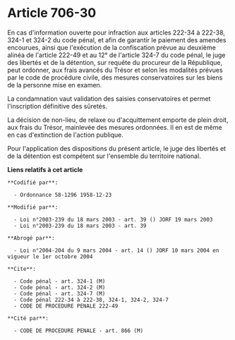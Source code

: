 # Article 706-30

En cas d'information ouverte pour infraction aux articles 222-34 à 222-38, 324-1 et 324-2 du code pénal, et afin de garantir
le paiement des amendes encourues, ainsi que l'exécution de la confiscation prévue au deuxième alinéa de l'article 222-49 et
au 12° de l'article 324-7 du code pénal, le juge des libertés et de la détention, sur requête du procureur de la République,
peut ordonner, aux frais avancés du Trésor et selon les modalités prévues par le code de procédure civile, des mesures
conservatoires sur les biens de la personne mise en examen.

La condamnation vaut validation des saisies conservatoires et permet l'inscription définitive des sûretés.

La décision de non-lieu, de relaxe ou d'acquittement emporte de plein droit, aux frais du Trésor, mainlevée des mesures
ordonnées. Il en est de même en cas d'extinction de l'action publique.

Pour l'application des dispositions du présent article, le juge des libertés et de la détention est compétent sur l'ensemble
du territoire national.

**Liens relatifs à cet article**

	**Codifié par**:

	  - Ordonnance 58-1296 1958-12-23

	**Modifié par**:

	  - Loi n°2003-239 du 18 mars 2003 - art. 39 () JORF 19 mars 2003
	  - Loi n°2003-239 du 18 mars 2003 - art. 39

	**Abrogé par**:

	  - Loi n°2004-204 du 9 mars 2004 - art. 14 () JORF 10 mars 2004 en vigueur le 1er octobre 2004

	**Cite**:

	  - Code pénal - art. 324-1 (M)
	  - Code pénal - art. 324-2 (M)
	  - Code pénal - art. 324-7 (M)
	  - Code pénal 222-34 à 222-38, 324-1, 324-2, 324-7
	  - CODE DE PROCEDURE PENALE 222-49

	**Cité par**:

	  - CODE DE PROCEDURE PENALE - art. 866 (M)

